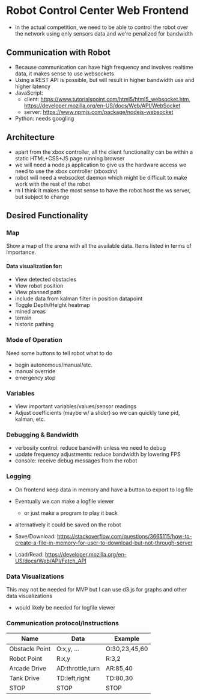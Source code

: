 # Robot Control Center Web Frontend
- In the actual competition, we need to be able to control the robot over the network using only sensors data and we're penalized for bandwidth

## Communication with Robot
- Because communication can have high frequency and involves realtime data, it makes sense to use websockets
- Using a REST API is possible, but will result in higher bandwidth use and higher latency
- JavaScript:
  - client: https://www.tutorialspoint.com/html5/html5_websocket.htm, https://developer.mozilla.org/en-US/docs/Web/API/WebSocket
  - server: https://www.npmjs.com/package/nodejs-websocket
- Python: needs googling

## Architecture
- apart from the xbox controller, all the client functionality can be within a static HTML+CSS+JS page running browser
- we will need a node.js application to give us the hardware access we need to use the xbox controller (xboxdrv) 
- robot will need a websocket daemon which might be difficult to make work with the rest of the robot
- rn I think it makes the most sense to have the robot host the ws server, but subject to change

## Desired Functionality
### Map
Show a map of the arena with all the available data. Items listed in terms of importance.
#### Data visualization for: 
- View detected obstacles
- View robot position
- View planned path
- include data from kalman filter in position datapoint
- Toggle Depth/Height heatmap
- mined areas
- terrain
- historic pathing

### Mode of Operation
Need some buttons to tell robot what to do
- begin autonomous/manual/etc.
- manual override
- emergency stop

### Variables
- View important variables/values/sensor readings
- Adjust coefficients (maybe w/ a slider) so we can quickly tune pid, kalman, etc.

### Debugging & Bandwidth
- verbosity control: reduce bandwith unless we need to debug
- update frequency adjustments: reduce bandwidth by lowering FPS
- console: receive debug messages from the robot

### Logging
- On frontend keep data in memory and have a button to export to log file
- Eventually we can make a logfile viewer
  - or just make a program to play it back
- alternatively it could be saved on the robot

- Save/Download: https://stackoverflow.com/questions/3665115/how-to-create-a-file-in-memory-for-user-to-download-but-not-through-server
- Load/Read: https://developer.mozilla.org/en-US/docs/Web/API/Fetch_API

### Data Visualizations
This may not be needed for MVP but I can use d3.js for graphs and other data visualizations
- would likely be needed for logfile viewer

### Communication protocol/Instructions
|Name|Data|Example|
|-------------|----------|-----------|
|Obstacle Point|O:x,y, ...|O:30,23,45,60|
|Robot Point|R:x,y|R:3,2|
|Arcade Drive|AD:throttle,turn|AR:85,40|
|Tank Drive|TD:left,right|TD:80,30|
|STOP|STOP|STOP|

